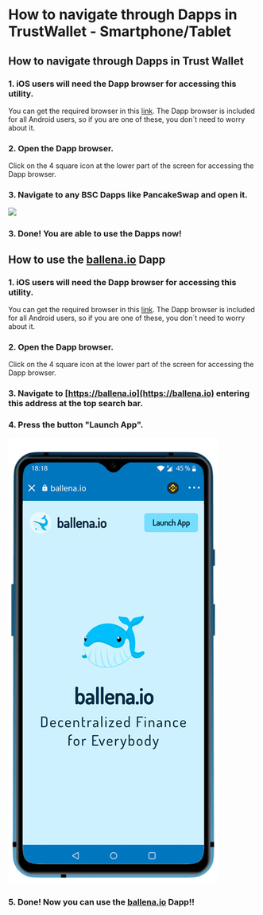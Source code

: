 # How to navigate through Dapps in TrustWallet -  Smartphone/Tablet

## How to navigate through Dapps in Trust Wallet

### 1. iOS users will need the Dapp browser for accessing this utility. 

You can get the required browser in this [link](https://community.trustwallet.com/t/how-to-use-the-dapp-browser-on-ios/69390?ref=JLI1VBLA&utm_source=TrustTwitter&utm_medium=TrustSocial&utm_campaign=TrustSocial). The Dapp browser is included for all Android users, so if you are one of these, you don´t need to worry about it.



### 2. Open the Dapp browser.

Click on the 4 square icon at the lower part of the screen for accessing the Dapp browser.



### 3. Navigate to any BSC Dapps like PancakeSwap and open it.



![](https://user-images.githubusercontent.com/79335891/108876365-6e716400-75fe-11eb-8d5a-40e7c72501cf.png)



### 3. Done! You are able to use the Dapps now!



## How to use the [ballena.io](https://ballena.io)  Dapp

### 1. iOS users will need the Dapp browser for accessing this utility. 

You can get the required browser in this [link](https://community.trustwallet.com/t/how-to-use-the-dapp-browser-on-ios/69390?ref=JLI1VBLA&utm_source=TrustTwitter&utm_medium=TrustSocial&utm_campaign=TrustSocial). The Dapp browser is included for all Android users, so if you are one of these, you don´t need to worry about it.



### 2. Open the Dapp browser.

Click on the 4 square icon at the lower part of the screen for accessing the Dapp browser.



### 3. Navigate to [https://ballena.io](https://ballena.io) entering this address at the top search bar.

### 

### 4. Press the button "Launch App".



![](../../../.gitbook/assets/ballenaio.jpg)



### 5. Done! Now you can use the [ballena.io](https://ballena.io) Dapp!!





